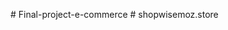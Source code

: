 
#   F i n a l - p r o j e c t - e - c o m m e r c e 
 
 #   s h o p w i s e m o z . s t o r e 
 
 
